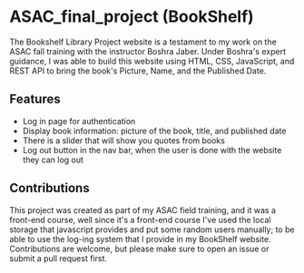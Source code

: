 # ASAC_final_project (BookShelf)
The Bookshelf Library Project website is a testament to my work on the ASAC fall training with the instructor Boshra Jaber. 
Under Boshra's expert guidance, I was able to build this website using HTML, CSS, JavaScript, and REST API to bring the book's Picture, Name, and the Published Date.

## Features
- Log in page for authentication
- Display book information: picture of the book, title, and published date
- There is a slider that will show you quotes from books
- Log out button in the nav bar, when the user is done with the website they can log out


 
## Contributions
This project was created as part of my ASAC field training, and it was a front-end course, well since it's a front-end course I've used the local storage that javascript provides and put some random users manually; to be able to use the log-ing system that I provide in my BookShelf website. 
Contributions are welcome, but please make sure to open an issue or submit a pull request first.
